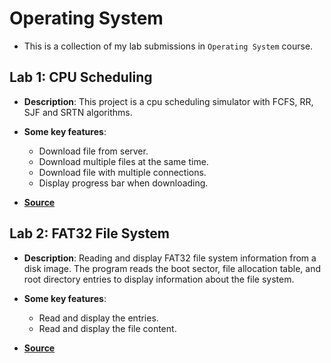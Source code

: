 # Operating System

- This is a collection of my lab submissions in `Operating System` course.

## Lab 1: CPU Scheduling

- **Description**: This project is a cpu scheduling simulator with FCFS, RR, SJF and SRTN algorithms.

- **Some key features**:

  - Download file from server.
  - Download multiple files at the same time.
  - Download file with multiple connections.
  - Display progress bar when downloading.

- [**Source**](./lab1/)

## Lab 2: FAT32 File System

- **Description**: Reading and display FAT32 file system information from a disk image. The program reads the boot sector, file allocation table, and root directory entries to display information about the file system.

- **Some key features**:

  - Read and display the entries.
  - Read and display the file content.

- [**Source**](https://github.com/yuran1811/hcmus-solutions)
